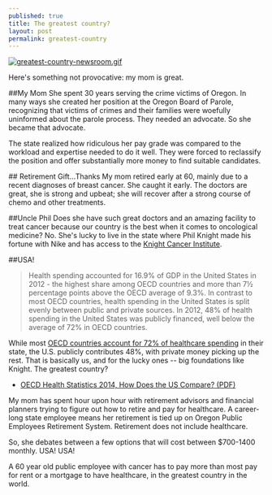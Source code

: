 ```yaml
---
published: true
title: The greatest country?
layout: post
permalink: greatest-country
---
```

[![greatest-country-newsroom.gif](https://d23f6h5jpj26xu.cloudfront.net/ny4wzg7btabcya_small.gif)](http://img.svbtle.com/ny4wzg7btabcya.gif)

Here's something not provocative: my mom is great.

##My Mom
She spent 30 years serving the crime victims of Oregon. In many ways she created her position at the Oregon Board of Parole, recognizing that victims of crimes and their families were woefully uninformed about the parole process. They needed an advocate. So she became that advocate.

The state realized how ridiculous her pay grade was compared to the workload and expertise needed to do it well. They were forced to reclassify the position and offer substantially more money to find suitable candidates. 

<div id="panel1">
## Retirement Gift...Thanks
My mom retired early at 60, mainly due to a recent diagnoses of breast cancer. She caught it early. The doctors are great, she is strong and upbeat; she will recover after a strong course of chemo and other treatments.

##Uncle Phil
Does she have such great doctors and an amazing facility to treat cancer because our country is the best when it comes to oncological medicine? No. She's lucky to live in the state where Phil Knight made his fortune with Nike and has access to the [Knight Cancer Institute](http://www.ohsu.edu/xd/health/services/cancer/).
</div>

##USA!

>Health spending accounted for 16.9% of GDP in the United States in 2012 - the highest share among OECD countries and more than 7½ percentage points above the OECD average of 9.3%. In contrast to most OECD countries, health spending in the United States is split evenly between public and private sources. In 2012, 48% of health spending in the United States was publicly financed, well below the average of 72% in OECD countries. 

While most [OECD countries account for 72% of  healthcare spending](http://www.oecd.org/unitedstates/Briefing-Note-UNITED-STATES-2014.pdf) in their state, the U.S. publicly contributes 48%, with private money picking up the rest. That is basically us, and for the lucky ones -- big foundations like Knight.  The greatest country?
- [OECD Health Statistics 2014, How Does the US Compare? (PDF)](http://www.oecd.org/unitedstates/Briefing-Note-UNITED-STATES-2014.pdf)

My mom has spent hour upon hour with retirement advisors and financial planners trying to figure out how to retire and pay for healthcare. A career-long state employee means her retirement is tied up on Oregon Public Employees Retirement System. Retirement does not include healthcare.

So, she debates between a few options that will cost between $700-1400 monthly. USA! USA!

A 60 year old public employee with cancer has to pay more than most pay for rent or a mortgage to have healthcare, in the greatest country in the world.